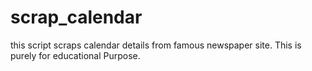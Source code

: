 # scrap_calendar
this script scraps calendar details from famous newspaper site.
This is purely for educational Purpose.